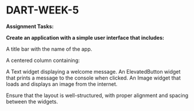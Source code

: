 # DART-WEEK-5
**Assignment Tasks:**

**Create an application with a simple user interface that includes:**


A title bar with the name of the app.

A centered column containing:

A Text widget displaying a welcome message.
An ElevatedButton widget that prints a message to the console when clicked.
An Image widget that loads and displays an image from the internet.


Ensure that the layout is well-structured, with proper alignment and spacing between the widgets.
